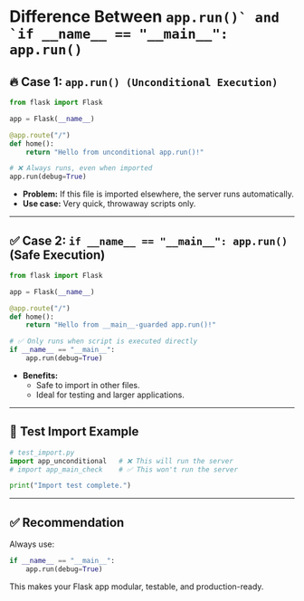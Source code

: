 # Difference Between ```app.run()` and `if __name__ == "__main__": app.run()```

## 🔥 Case 1: `app.run() (Unconditional Execution)`



```python
from flask import Flask

app = Flask(__name__)

@app.route("/")
def home():
    return "Hello from unconditional app.run()!"

# ❌ Always runs, even when imported
app.run(debug=True)
```

- **Problem:** If this file is imported elsewhere, the server runs automatically.
- **Use case:** Very quick, throwaway scripts only.

---

## ✅ Case 2: `if __name__ == "__main__": app.run()` (Safe Execution)

```python
from flask import Flask

app = Flask(__name__)

@app.route("/")
def home():
    return "Hello from __main__-guarded app.run()!"

# ✅ Only runs when script is executed directly
if __name__ == "__main__":
    app.run(debug=True)
```

- **Benefits:**
  - Safe to import in other files.
  - Ideal for testing and larger applications.

---

## 🧪 Test Import Example

```python
# test_import.py
import app_unconditional   # ❌ This will run the server
# import app_main_check    # ✅ This won't run the server

print("Import test complete.")
```

---

## ✅ Recommendation

Always use:

```python
if __name__ == "__main__":
    app.run(debug=True)
```
This makes your Flask app modular, testable, and production-ready.
```
